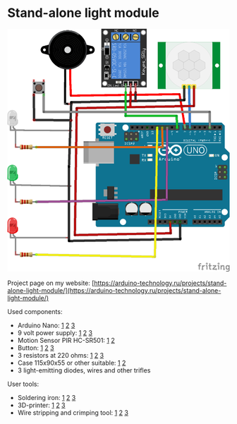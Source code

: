 # Stand-alone light module

<F3>![Arduino alarm clock schema](https://raw.githubusercontent.com/arduinotech/stand-alone_light_module/master/schema.png)

Project page on my website: [https://arduino-technology.ru/projects/stand-alone-light-module/](https://arduino-technology.ru/projects/stand-alone-light-module/)

Used components:
* Arduino Nano: [1](http://ali.pub/4a5wuw) [2](http://ali.pub/4a5wzd) [3](http://ali.pub/4a5x41)
* 9 volt power supply: [1](http://ali.pub/4a7cae) [2](http://ali.pub/4a7cbk) [3](http://ali.pub/4a7ccq)
* Motion Sensor PIR HC-SR501: [1](http://ali.pub/3608im) [2](http://ali.pub/3608js)
* Button: [1](http://ali.pub/4a7de2) [2](http://ali.pub/4a7df8) [3](http://ali.pub/4a7dft)
* 3 resistors at 220 ohms: [1](http://ali.pub/4a7e26) [2](http://ali.pub/4a7e2r) [3](http://ali.pub/4a7e3q)
* Case 115x90x55 or other suitable: [1](http://ali.pub/360jhj) [2](http://ali.pub/360jib)
* 3 light-emitting diodes, wires and other trifles

User tools:
* Soldering iron: [1](http://ali.pub/4e748k) [2](http://ali.pub/4e74b3) [3](http://ali.pub/4e74d1)
* 3D-printer: [1](http://ali.pub/4a5xti) [2](http://ali.pub/4a5xuv) [3](http://ali.pub/4a5xxs)
* Wire stripping and crimping tool: [1](http://ali.pub/4e75o3) [2](http://ali.pub/4e75qm) [3](http://ali.pub/4e75sk)
